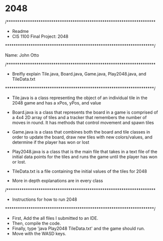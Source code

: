 # 2048
/**********************************************************************
 * Readme
 * CIS 1100 Final Project: 2048
 
 **********************************************************************/

 Name: John Otto


/**********************************************************************
 * Breifly explain Tile.java, Board.java, Game.java, Play2048.java, and TileData.txt
 
 **********************************************************************/
 * Tile.java is a class representing the object of an individual tile in 
   the 2048 game and has a xPos, yPos, and value
 
 
 * Board.java is a class that represents the board in a game is comprised of a 4x4
  2D array of tiles and a tracker that remembers the number of moves in round.
  It has methods that control movement and spawn tiles
 
 
 * Game.java is a class that combines both the board and tile classes in order
   to update the board, draw new tiles with new colors/values, and determine
   if the player has won or lost
 
 
 * Play2048.java is a class that is the main file that takes in a text file of 
   the initial data points for the tiles and runs the game until the player 
   has won or lost.

 
 * TileData.txt is a file containing the initial values of the tiles for 2048
 
 
 * More in depth explanations are in every class

 /**********************************************************************
 * Instructions for how to run 2048
 
 **********************************************************************/
 * First, Add the all files I submitted to an IDE. 
 * Then, compile the code. 
 * Finally, type 'java Play2048 TileData.txt' and the game should run.
 * Move with the WASD keys.


